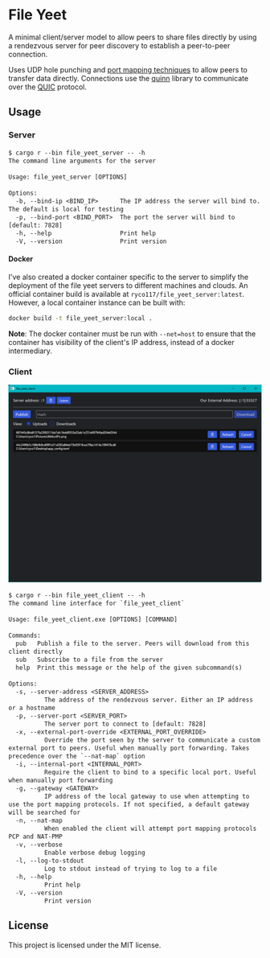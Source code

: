 # File Yeet

A minimal client/server model to allow peers to share files directly by using a rendezvous server for peer discovery to establish a peer-to-peer connection.

Uses UDP hole punching and [port mapping techniques](https://crates.io/crates/crab_nat) to allow peers to transfer data directly.
Connections use the [quinn](https://github.com/quinn-rs/quinn) library to communicate over the [QUIC](https://en.wikipedia.org/wiki/QUIC) protocol.

## Usage

### Server
```text
$ cargo r --bin file_yeet_server -- -h
The command line arguments for the server

Usage: file_yeet_server [OPTIONS]

Options:
  -b, --bind-ip <BIND_IP>      The IP address the server will bind to. The default is local for testing
  -p, --bind-port <BIND_PORT>  The port the server will bind to [default: 7828]
  -h, --help                   Print help
  -V, --version                Print version
```

#### Docker
I've also created a docker container specific to the server to simplify the deployment of the file yeet servers to different machines and clouds.
An official container build is available at `ryco117/file_yeet_server:latest`. However, a local container instance can be built with:
```bash
docker build -t file_yeet_server:local .
```
**Note**: The docker container must be run with `--net=host` to ensure that the container has visibility of the client's IP address, instead of a docker intermediary.


### Client
![Client GUI screenshot](images/client_screenshot.png)
```text
$ cargo r --bin file_yeet_client -- -h
The command line interface for `file_yeet_client`

Usage: file_yeet_client.exe [OPTIONS] [COMMAND]

Commands:
  pub   Publish a file to the server. Peers will download from this client directly
  sub   Subscribe to a file from the server
  help  Print this message or the help of the given subcommand(s)

Options:
  -s, --server-address <SERVER_ADDRESS>
          The address of the rendezvous server. Either an IP address or a hostname
  -p, --server-port <SERVER_PORT>
          The server port to connect to [default: 7828]
  -x, --external-port-override <EXTERNAL_PORT_OVERRIDE>
          Override the port seen by the server to communicate a custom external port to peers. Useful when manually port forwarding. Takes precedence over the `--nat-map` option
  -i, --internal-port <INTERNAL_PORT>
          Require the client to bind to a specific local port. Useful when manually port forwarding
  -g, --gateway <GATEWAY>
          IP address of the local gateway to use when attempting to use the port mapping protocols. If not specified, a default gateway will be searched for
  -n, --nat-map
          When enabled the client will attempt port mapping protocols PCP and NAT-PMP
  -v, --verbose
          Enable verbose debug logging
  -l, --log-to-stdout
          Log to stdout instead of trying to log to a file
  -h, --help
          Print help
  -V, --version
          Print version
```

## License
This project is licensed under the MIT license.
